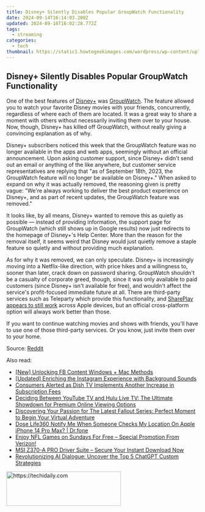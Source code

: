```yaml
---
title: Disney+ Silently Disables Popular GroupWatch Functionality
date: 2024-09-14T16:14:03.200Z
updated: 2024-09-16T16:02:28.772Z
tags:
  - streaming
categories:
  - tech
thumbnail: https://static1.howtogeekimages.com/wordpress/wp-content/uploads/2023/08/disney.jpg
---
```


## Disney+ Silently Disables Popular GroupWatch Functionality

One of the best features of [Disney+](https://change-location.techidaily.com/in-2024-what-is-the-best-pokemon-for-pokemon-pvp-ranking-on-samsung-galaxy-a24-drfone-by-drfone-virtual-android/) was [GroupWatch](https://android-pokemon-go.techidaily.com/why-does-the-pokemon-go-battle-league-not-available-on-itel-p55-drfone-by-drfone-virtual-android/). The feature allowed you to watch your favorite Disney movies with your friends, concurrently, regardless of where each of them are located. It was a great way to share a moment with others without necessarily inviting them over to your house. Now, though, Disney+ has killed off GroupWatch, without really giving a convincing explanation as of why.

 Disney+ subscribers noticed this week that the GroupWatch feature was no longer available in the apps and web apps, seemingly without an official announcement. Upon asking customer support, since Disney+ didn't send out an email or anything of the like anywhere, but customer service representatives are replying that "as of September 18th, 2023, the GroupWatch feature will no longer be available on Disney+." When asked to expand on why it was actually removed, the reasoning given is pretty vague: "We're always working to deliver the best product experience on Disney+, and as part of recent updates, the GroupWatch feature was removed."

 It looks like, by all means, Disney+ wanted to remove this as quietly as possible — instead of providing information, the support page for GroupWatch (which still shows up in Google results) now just redirects to the homepage of Disney+'s Help Center. More than the reason for the removal itself, it seems weird that Disney would just quietly remove a staple feature so quietly and without providing much explanation.

 As for why it was removed, we can only speculate. Disney+ is increasingly moving into a Netflix-like direction, with price hikes and a willingness to, sooner than later, crack down on password sharing. GroupWatch shouldn't be a casualty of corporate greed, though, since it was only available to paid customers (since Disney+ isn't available for free), and wouldn't affect the service's profit-focused immediate future at all. There are third-party services such as Teleparty which provide this functionality, and [SharePlay appears to still work](https://help.disneyplus.com/article/disneyplus-share-play?redirect=false) across Apple devices, but an official cross-platform option will always work better than those.

 If you want to continue watching movies and shows with friends, you'll have to use one of those third-party services. Or you know, just invite them over to your home.

 Source: [Reddit](https://www.reddit.com/r/DisneyPlus/comments/16m4x6j/group%5Fwatch/)

<ins class="adsbygoogle"
     style="display:block"
     data-ad-format="autorelaxed"
     data-ad-client="ca-pub-7571918770474297"
     data-ad-slot="1223367746"></ins>

<ins class="adsbygoogle"
     style="display:block"
     data-ad-client="ca-pub-7571918770474297"
     data-ad-slot="8358498916"
     data-ad-format="auto"
     data-full-width-responsive="true"></ins>

<span class="atpl-alsoreadstyle">Also read:</span>
<div><ul>
<li><a href="https://facebook-video-recording.techidaily.com/new-unlocking-fb-content-windows-plus-mac-methods/"><u>[New] Unlocking FB Content Windows + Mac Methods</u></a></li>
<li><a href="https://instagram-video-recordings.techidaily.com/updated-enriching-the-instagram-experience-with-background-sounds/"><u>[Updated] Enriching the Instagram Experience with Background Sounds</u></a></li>
<li><a href="https://media-tips.techidaily.com/consumers-alerted-as-dish-tv-implements-another-increase-in-subscription-fees/"><u>Consumers Alerted as Dish TV Implements Another Increase in Subscription Fees</u></a></li>
<li><a href="https://media-tips.techidaily.com/deciding-between-youtube-tv-and-hulu-live-tv-the-ultimate-showdown-for-premium-online-viewing-options/"><u>Deciding Between YouTube TV and Hulu Live TV: The Ultimate Showdown for Premium Online Viewing Options</u></a></li>
<li><a href="https://media-tips.techidaily.com/discovering-your-passion-for-the-latest-fallout-series-perfect-moment-to-begin-your-virtual-adventure/"><u>Discovering Your Passion for The Latest Fallout Series: Perfect Moment to Begin Your Virtual Adventure</u></a></li>
<li><a href="https://fake-location.techidaily.com/dose-life360-notify-me-when-someone-checks-my-location-on-apple-iphone-14-pro-max-drfone-by-drfone-virtual-ios/"><u>Dose Life360 Notify Me When Someone Checks My Location On Apple iPhone 14 Pro Max? | Dr.fone</u></a></li>
<li><a href="https://media-tips.techidaily.com/enjoy-nfl-games-on-sundays-for-free-special-promotion-from-verizon/"><u>Enjoy NFL Games on Sundays For Free – Special Promotion From Verizon!</u></a></li>
<li><a href="https://win-amazing.techidaily.com/1722973999039-msi-z370-a-pro-driver-suite-secure-your-instant-download-now/"><u>MSI Z370-A PRO Driver Suite – Secure Your Instant Download Now</u></a></li>
<li><a href="https://tech-haven.techidaily.com/revolutionizing-ai-dialogue-uncover-the-top-5-chatgpt-custom-strategies/"><u>Revolutionizing AI Dialogue: Uncover the Top 5 ChatGPT Custom Strategies</u></a></li>
</ul></div>

<!-- affiliate ads begin -->
<a href="https://25home.pxf.io/c/5597632/2123476/16836" target="_top" id="2123476">
  <img src="//a.impactradius-go.com/display-ad/16836-2123476" border="0" alt="https://techidaily.com" width="300" height="90"/>
</a>
<img height="0" width="0" src="https://25home.pxf.io/i/5597632/2123476/16836" style="position:absolute;visibility:hidden;" border="0" />
<!-- affiliate ads end -->


